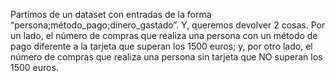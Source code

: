 Partimos de un dataset con entradas de la forma “persona;método_pago;dinero_gastado”. Y, queremos devolver 2 cosas. Por un lado, el número de compras que realiza una persona con un método de pago diferente a la tarjeta que superan los 1500 euros; y, por otro lado, el número de compras que realiza una persona sin tarjeta que NO superan los 1500 euros. 
